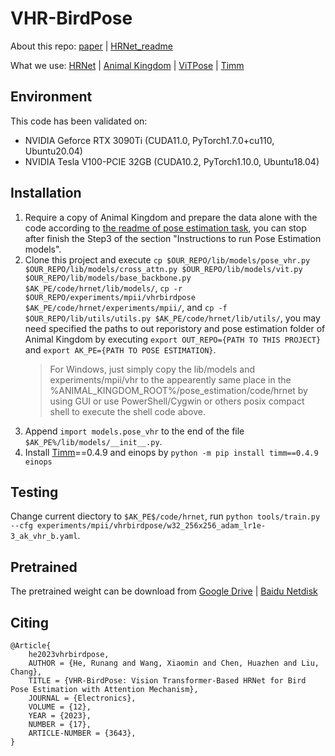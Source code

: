 # VHR-BirdPose

About this repo: [paper](https://doi.org/10.3390/electronics12173643) | [HRNet_readme](./README_HRNet.md)

What we use: [HRNet](https://github.com/leoxiaobin/deep-high-resolution-net.pytorch) | [Animal Kingdom](https://github.com/sutdcv/Animal-Kingdom) | [ViTPose](https://github.com/ViTAE-Transformer/ViTPose) | [Timm](https://github.com/huggingface/pytorch-image-models)

## Environment

This code has been validated on:
* NVIDIA Geforce RTX 3090Ti (CUDA11.0, PyTorch1.7.0+cu110, Ubuntu20.04)
* NVIDIA Tesla V100-PCIE 32GB (CUDA10.2, PyTorch1.10.0, Ubuntu18.04)

## Installation

1. Require a copy of Animal Kingdom and prepare the data alone with the code according to [the readme of pose estimation task](https://github.com/sutdcv/Animal-Kingdom/blob/master/Animal_Kingdom/pose_estimation/README_pose_estimation.md), you can stop after finish the Step3 of the section "Instructions to run Pose Estimation models".
1. Clone this project and execute `cp $OUR_REPO/lib/models/pose_vhr.py $OUR_REPO/lib/models/cross_attn.py $OUR_REPO/lib/models/vit.py $OUR_REPO/lib/models/base_backbone.py $AK_PE/code/hrnet/lib/models/`, `cp -r $OUR_REPO/experiments/mpii/vhrbirdpose $AK_PE/code/hrnet/experiments/mpii/`, and `cp -f $OUR_REPO/lib/utils/utils.py $AK_PE/code/hrnet/lib/utils/`, you may need specified the paths to out reporistory and pose estimation folder of Animal Kingdom by executing `export OUT_REPO={PATH TO THIS PROJECT}` and `export AK_PE={PATH TO POSE ESTIMATION}`.
    > For Windows, just simply copy the lib/models and experiments/mpii/vhr to the appearently same place in the %ANIMAL_KINGDOM_ROOT%/pose_estimation/code/hrnet by using GUI or use PowerShell/Cygwin or others posix compact shell to execute the shell code above.
1. Append `import models.pose_vhr` to the end of the file `$AK_PE%/lib/models/__init__.py`.
1. Install [Timm](https://github.com/huggingface/pytorch-image-models)==0.4.9 and einops by `python -m pip install timm==0.4.9 einops`

## Testing

Change current diectory to `$AK_PE$/code/hrnet`, run `python tools/train.py --cfg experiments/mpii/vhrbirdpose/w32_256x256_adam_lr1e-3_ak_vhr_b.yaml`.

## Pretrained

The pretrained weight can be download from [Google Drive]() | [Baidu Netdisk]()

## Citing

```
@Article{
    he2023vhrbirdpose,
    AUTHOR = {He, Runang and Wang, Xiaomin and Chen, Huazhen and Liu, Chang},
    TITLE = {VHR-BirdPose: Vision Transformer-Based HRNet for Bird Pose Estimation with Attention Mechanism},
    JOURNAL = {Electronics},
    VOLUME = {12},
    YEAR = {2023},
    NUMBER = {17},
    ARTICLE-NUMBER = {3643},
}
```

